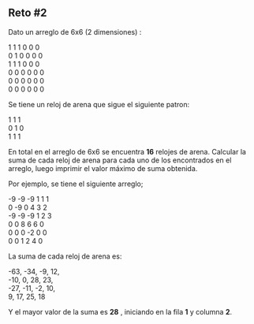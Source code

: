 ## Reto #2

Dato un arreglo de 6x6 (2 dimensiones) :

1 1 1 0 0 0  
0 1 0 0 0 0  
1 1 1 0 0 0  
0 0 0 0 0 0  
0 0 0 0 0 0  
0 0 0 0 0 0

Se tiene un reloj de arena que sigue el siguiente patron:

1 1 1  
0 1 0  
1 1 1

En total en el arreglo de 6x6 se encuentra **16** relojes de arena. Calcular la suma de cada reloj de arena para cada uno de los encontrados en el arreglo, luego imprimir el valor máximo de suma obtenida.

Por ejemplo, se tiene el siguiente arreglo;

-9 -9 -9 1 1 1  
 0 -9 0 4 3 2  
-9 -9 -9 1 2 3  
 0 0 8 6 6 0  
 0 0 0 -2 0 0  
 0 0 1 2 4 0

La suma de cada reloj de arena es:

-63, -34, -9, 12,  
-10, 0, 28, 23,  
-27, -11, -2, 10,  
 9, 17, 25, 18

Y el mayor valor de la suma es **28** , iniciando en la fila **1** y columna **2**.

